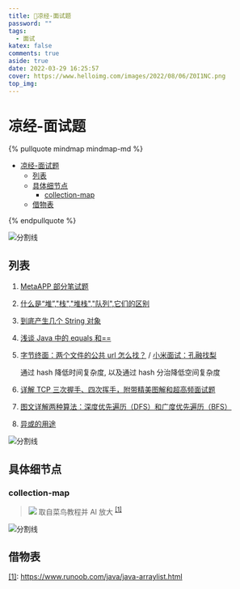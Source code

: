 ```yaml
---
title: 🐔凉经-面试题
password: ""
tags:
  - 面试
katex: false
comments: true
aside: true
date: 2022-03-29 16:25:57
cover: https://www.helloimg.com/images/2022/08/06/Z0I1NC.png
top_img:
---
```


# 凉经-面试题

<!--
 * @?: *********************************************************************
 * @Author: Weidows
 * @LastEditors: Weidows
 * @LastEditTime: 2022-08-11 10:10:46
 * @FilePath: \Blog-private\source\_posts\experience\dev\interview.md
 * @Description:
 * @!: *********************************************************************
-->

{% pullquote mindmap mindmap-md %}

- [凉经-面试题](#凉经-面试题)
  - [列表](#列表)
  - [具体细节点](#具体细节点)
    - [collection-map](#collection-map)
  - [借物表](#借物表)

{% endpullquote %}

<a>![分割线](https://www.helloimg.com/images/2022/07/01/ZM0SoX.png)</a>

## 列表

1. [MetaAPP 部分笔试题](https://blog.csdn.net/weixin_38607253/article/details/114154414)
2. [什么是“堆”,"栈","堆栈","队列",它们的区别](https://www.cnblogs.com/guoxiaoyan/p/8664150.html)
3. [到底产生几个 String 对象](https://www.cnblogs.com/timecloud/p/6555868.html)
4. [浅谈 Java 中的 equals 和==](https://www.cnblogs.com/dolphin0520/p/3592500.html)
5. [字节终面：两个文件的公共 url 怎么找？](https://mp.weixin.qq.com/s/SytfnrsYqequ2M7CnSY-IA) / [小米面试：孔融找梨](https://mp.weixin.qq.com/s/TdJWFxrDAadK9UXar4WiRA)

   通过 hash 降低时间复杂度, 以及通过 hash 分治降低空间复杂度

6. [详解 TCP 三次握手、四次挥手，附带精美图解和超高频面试题](https://segmentfault.com/a/1190000022410446)
7. [图文详解两种算法：深度优先遍历（DFS）和广度优先遍历（BFS）](https://developer.51cto.com/article/614590.html)
8. [异或的用途](https://blog.csdn.net/qq_39705793/article/details/81237005)

<a>![分割线](https://www.helloimg.com/images/2022/07/01/ZM0SoX.png)</a>

## 具体细节点

### collection-map

> ![](https://www.helloimg.com/images/2022/03/29/RqkWHh.png)
> 取自菜鸟教程并 AI 放大 <sup id='cite_ref-1'>[\[1\]](#cite_note-1)</sup>

<a>![分割线](https://www.helloimg.com/images/2022/07/01/ZM0SoX.png)</a>

## 借物表

<a name='cite_note-1' href='#cite_ref-1'>[1]</a>: https://www.runoob.com/java/java-arraylist.html
